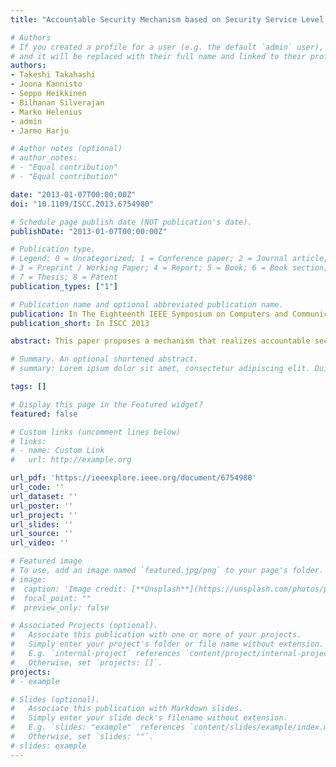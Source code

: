 ```yaml
---
title: "Accountable Security Mechanism based on Security Service Level Agreement"

# Authors
# If you created a profile for a user (e.g. the default `admin` user), write the username (folder name) here
# and it will be replaced with their full name and linked to their profile.
authors:
- Takeshi Takahashi
- Joona Kannisto
- Seppo Heikkinen
- Bilhanan Silverajan
- Marko Helenius
- admin
- Jarmo Harju

# Author notes (optional)
# author_notes:
# - "Equal contribution"
# - "Equal contribution"

date: "2013-01-07T00:00:00Z"
doi: "10.1109/ISCC.2013.6754980"

# Schedule page publish date (NOT publication's date).
publishDate: "2013-01-07T00:00:00Z"

# Publication type.
# Legend: 0 = Uncategorized; 1 = Conference paper; 2 = Journal article;
# 3 = Preprint / Working Paper; 4 = Report; 5 = Book; 6 = Book section;
# 7 = Thesis; 8 = Patent
publication_types: ["1"]

# Publication name and optional abbreviated publication name.
publication: In The Eighteenth IEEE Symposium on Computers and Communications 2013
publication_short: In ISCC 2013

abstract: This paper proposes a mechanism that realizes accountable security using a security service level agreement (SSLA), which defines the security level of a service agreed to between a user and service provider. The mechanism consists of three major components: security expression, translation, and negotiation techniques. The security expression technique provides a means to describe security requirements and capabilities of a user and service provider, as well as the SSLA between them, in different levels of detail. The translation technique provides a means to translate such information among different levels of detail, and the negotiation technique provides a means to negotiate and agree upon the SSLA between the user and service provider. Both the user and service provider need to be accountable and non-repudiable against the agreed to SSLA in order to empower it. The mechanism uses cryptographic identities and digital signatures for this purpose. This paper demonstrates the feasibility and usability of the mechanism by describing its usage scenario and implementing its prototype, and analyzes this mechanism.

# Summary. An optional shortened abstract.
# summary: Lorem ipsum dolor sit amet, consectetur adipiscing elit. Duis posuere tellus ac convallis placerat. Proin tincidunt magna sed ex sollicitudin condimentum.

tags: []

# Display this page in the Featured widget?
featured: false

# Custom links (uncomment lines below)
# links:
# - name: Custom Link
#   url: http://example.org

url_pdf: 'https://ieeexplore.ieee.org/document/6754980'
url_code: ''
url_dataset: ''
url_poster: ''
url_project: ''
url_slides: ''
url_source: ''
url_video: ''

# Featured image
# To use, add an image named `featured.jpg/png` to your page's folder.
# image:
#  caption: 'Image credit: [**Unsplash**](https://unsplash.com/photos/pLCdAaMFLTE)'
#  focal_point: ""
#  preview_only: false

# Associated Projects (optional).
#   Associate this publication with one or more of your projects.
#   Simply enter your project's folder or file name without extension.
#   E.g. `internal-project` references `content/project/internal-project/index.md`.
#   Otherwise, set `projects: []`.
projects:
# - example

# Slides (optional).
#   Associate this publication with Markdown slides.
#   Simply enter your slide deck's filename without extension.
#   E.g. `slides: "example"` references `content/slides/example/index.md`.
#   Otherwise, set `slides: ""`.
# slides: example
---
```

